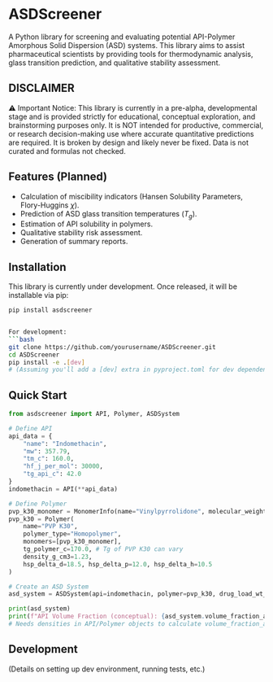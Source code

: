 # ASDScreener

A Python library for screening and evaluating potential API-Polymer Amorphous Solid Dispersion (ASD) systems. This library aims to assist pharmaceutical scientists by providing tools for thermodynamic analysis, glass transition prediction, and qualitative stability assessment.

## DISCLAIMER

⚠️ Important Notice:
This library is currently in a pre-alpha, developmental stage and is provided strictly for educational, conceptual exploration, and brainstorming purposes only.
It is NOT intended for productive, commercial, or research decision-making use where accurate quantitative predictions are required. It is broken by design and likely never be fixed. Data is not curated and formulas not checked.

## Features (Planned)

*   Calculation of miscibility indicators (Hansen Solubility Parameters, Flory-Huggins $\chi$).
*   Prediction of ASD glass transition temperatures ($T_g$).
*   Estimation of API solubility in polymers.
*   Qualitative stability risk assessment.
*   Generation of summary reports.

## Installation

This library is currently under development. Once released, it will be installable via pip:

```bash
pip install asdscreener


For development:
```bash
git clone https://github.com/yourusername/ASDScreener.git
cd ASDScreener
pip install -e .[dev] 
# (Assuming you'll add a [dev] extra in pyproject.toml for dev dependencies)
```

## Quick Start

```python
from asdscreener import API, Polymer, ASDSystem

# Define API
api_data = {
    "name": "Indomethacin", 
    "mw": 357.79, 
    "tm_c": 160.0, 
    "hf_j_per_mol": 30000, 
    "tg_api_c": 42.0
}
indomethacin = API(**api_data)

# Define Polymer
pvp_k30_monomer = MonomerInfo(name="Vinylpyrrolidone", molecular_weight_monomer=111.14, tg_homopolymer_c=175) # Hypothetical Tg for pure PVP
pvp_k30 = Polymer(
    name="PVP K30", 
    polymer_type="Homopolymer",
    monomers=[pvp_k30_monomer],
    tg_polymer_c=170.0, # Tg of PVP K30 can vary
    density_g_cm3=1.23,
    hsp_delta_d=18.5, hsp_delta_p=12.0, hsp_delta_h=10.5
)

# Create an ASD System
asd_system = ASDSystem(api=indomethacin, polymer=pvp_k30, drug_load_wt_percent=20.0)

print(asd_system)
print(f"API Volume Fraction (conceptual): {asd_system.volume_fraction_api}") 
# Needs densities in API/Polymer objects to calculate volume_fraction_api

```

## Development

(Details on setting up dev environment, running tests, etc.)